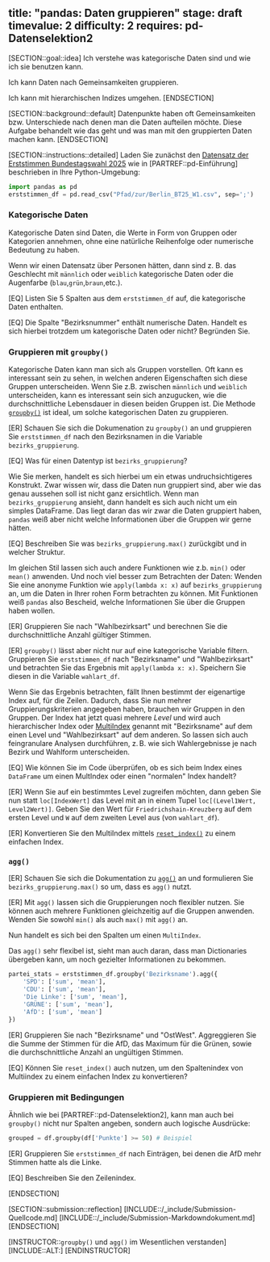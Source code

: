 title: "pandas: Daten gruppieren"
stage: draft
timevalue: 2
difficulty: 2
requires: pd-Datenselektion2
---

[SECTION::goal::idea]
Ich verstehe was kategorische Daten sind und wie ich sie benutzen kann.

Ich kann Daten nach Gemeinsamkeiten gruppieren.

Ich kann mit hierarchischen Indizes umgehen.
[ENDSECTION]


[SECTION::background::default]
Datenpunkte haben oft Gemeinsamkeiten bzw. Unterschiede nach denen man die Daten aufteilen möchte.
Diese Aufgabe behandelt wie das geht und was man mit den gruppierten Daten machen kann.
[ENDSECTION]


[SECTION::instructions::detailed]
Laden Sie zunächst den 
[Datensatz der Erststimmen Bundestagswahl 2025](https://www.govdata.de/suche/daten/bundestagswahl-2025-in-berlin-nach-wahlbezirken-endgultiges-ergebnis)
wie in
[PARTREF::pd-Einführung] beschrieben in Ihre Python-Umgebung:
```python
import pandas as pd
erststimmen_df = pd.read_csv("Pfad/zur/Berlin_BT25_W1.csv", sep=';')
```

### Kategorische Daten

Kategorische Daten sind Daten, die Werte in Form von Gruppen oder Kategorien annehmen, 
ohne eine natürliche Reihenfolge oder numerische Bedeutung zu haben.

Wenn wir einen Datensatz über Personen hätten, dann sind z. B. das Geschlecht mit `männlich` oder
`weiblich` kategorische Daten oder die Augenfarbe (`blau`,`grün`,`braun`,etc.).

[EQ] Listen Sie 5 Spalten aus dem `erststimmen_df` auf, die kategorische Daten enthalten.

[EQ] Die Spalte "Bezirksnummer" enthält numerische Daten. 
Handelt es sich hierbei trotzdem um kategorische Daten oder nicht?
Begründen Sie.

### Gruppieren mit `groupby()`

Kategorische Daten kann man sich als Gruppen vorstellen.
Oft kann es interessant sein zu sehen, in welchen anderen Eigenschaften sich diese Gruppen
unterscheiden.
Wenn Sie z.B. zwischen `männlich` und `weiblich` unterscheiden, kann es interessant sein sich
anzugucken, wie die durchschnittliche Lebensdauer in diesen beiden Gruppen ist.
Die Methode
[`groupby()`](https://pandas.pydata.org/docs/reference/api/pandas.DataFrame.groupby.html)
ist ideal, um solche kategorischen Daten zu gruppieren.

[ER] Schauen Sie sich die Dokumenation zu `groupby()` an und gruppieren Sie `erststimmen_df`
nach den Bezirksnamen in die Variable `bezirks_gruppierung`.

[EQ] Was für einen Datentyp ist `bezirks_gruppierung`?

Wie Sie merken, handelt es sich hierbei um ein etwas undruchsichtigeres Konstrukt.
Zwar wissen wir, dass die Daten nun gruppiert sind, aber wie das genau aussehen soll ist nicht
ganz ersichtlich.
Wenn man `bezirks_gruppierung` ansieht, dann handelt es sich auch nicht um ein simples DataFrame.
Das liegt daran das wir zwar die Daten gruppiert haben, `pandas` weiß aber nicht welche
Informationen über die Gruppen wir gerne hätten. 

[EQ] Beschreiben Sie was `bezirks_gruppierung.max()` zurückgibt und in welcher Struktur.

Im gleichen Stil lassen sich auch andere Funktionen wie z.b. `min()` oder `mean()` anwenden.
Und noch viel besser zum Betrachten der Daten: 
Wenden Sie eine anonyme Funktion wie `apply(lambda x: x)` auf `bezirks_gruppierung` an,
um die Daten in Ihrer rohen Form betrachten zu können. 
Mit Funktionen weiß `pandas` also Bescheid, welche Informationen Sie über die Gruppen haben wollen.
<!-- TODO_2_Saka: Verweis auf apply Aufgabe -->

[ER] Gruppieren Sie nach "Wahlbezirksart" und berechnen Sie die 
durchschnittliche Anzahl gültiger Stimmen.

[ER] `groupby()` lässt aber nicht nur auf eine kategorische Variable filtern. 
Gruppieren Sie `erststimmen_df` nach "Bezirksname" und "Wahlbezirksart" und
betrachten Sie das Ergebnis mit `apply(lambda x: x)`.
Speichern Sie diesen in die Variable `wahlart_df`.

Wenn Sie das Ergebnis betrachten, fällt Ihnen bestimmt der eigenartige Index auf, für die Zeilen.
Dadurch, dass Sie nun mehrer Gruppierungskriterien angegeben haben, brauchen wir Gruppen in
den Gruppen.
Der Index hat jetzt quasi mehrere _Level_ und wird auch hierarchischer Index oder
[MultiIndex](https://pandas.pydata.org/docs/reference/api/pandas.MultiIndex.html#pandas.MultiIndex)
genannt mit "Bezirksname" auf dem einen Level und "Wahlbezirksart" auf dem anderen.
So lassen sich auch feingranulare Analysen durchführen, z. B. wie sich Wahlergebnisse je nach
Bezirk und Wahlform unterscheiden.

[EQ] Wie können Sie im Code überprüfen, ob es sich beim Index eines `DataFrame` 
um einen MultIndex oder einen "normalen" Index handelt?

[ER] Wenn Sie auf ein bestimmtes Level zugreifen möchten, dann geben Sie nun statt `loc[IndexWert]`
das Level mit an in einem Tupel `loc[(Level1Wert, Level2Wert)]`.
Geben Sie den Wert für `Friedrichshain-Kreuzberg` auf dem ersten Level und `W` auf dem zweiten Level
aus (von `wahlart_df`).

[ER] Konvertieren Sie den MultiIndex mittels 
[`reset_index()`](https://pandas.pydata.org/docs/reference/api/pandas.DataFrame.reset_index.html)
zu einem einfachen Index.

### `agg()`

[ER] Schauen Sie sich die Dokumentation zu 
[`agg()`](https://pandas.pydata.org/pandas-docs/stable/reference/api/pandas.core.groupby.DataFrameGroupBy.agg.html)
an und formulieren Sie `bezirks_gruppierung.max()` so um, dass es `agg()` nutzt.

[ER] Mit `agg()` lassen sich die Gruppierungen noch flexibler nutzen.
Sie können auch mehrere Funktionen gleichzeitig auf die Gruppen anwenden.
Wenden Sie sowohl `min()` als auch `max()` mit `agg()` an.

Nun handelt es sich bei den Spalten um einen `MultiIndex`.

Das `agg()` sehr flexibel ist, sieht man auch daran, dass man Dictionaries übergeben kann,
um noch gezielter Informationen zu bekommen.

```python
partei_stats = erststimmen_df.groupby('Bezirksname').agg({
    'SPD': ['sum', 'mean'],
    'CDU': ['sum', 'mean'],
    'Die Linke': ['sum', 'mean'],
    'GRÜNE': ['sum', 'mean'],
    'AfD': ['sum', 'mean']
})
```

[ER] Gruppieren Sie nach "Bezirksname" und "OstWest". 
Aggreggieren Sie die Summe der Stimmen für die AfD, das Maximum für die Grünen, 
sowie die durchschnittliche Anzahl an ungültigen Stimmen.

[EQ] Können Sie `reset_index()` auch nutzen, um den Spaltenindex von Multiindex zu einem einfachen
Index zu konvertieren?

### Gruppieren mit Bedingungen

Ähnlich wie bei [PARTREF::pd-Datenselektion2], kann man auch bei `groupby()` nicht nur Spalten
angeben, sondern auch logische Ausdrücke:
```python
grouped = df.groupby(df['Punkte'] >= 50) # Beispiel
```

[ER] Gruppieren Sie `erststimmen_df` nach Einträgen, bei denen die AfD mehr Stimmen hatte 
als die Linke.

[EQ] Beschreiben Sie den Zeilenindex.

[ENDSECTION]


[SECTION::submission::reflection]
[INCLUDE::/_include/Submission-Quellcode.md]
[INCLUDE::/_include/Submission-Markdowndokument.md]
[ENDSECTION]

[INSTRUCTOR::`groupby()` und `agg()` im Wesentlichen verstanden]
[INCLUDE::ALT:]
[ENDINSTRUCTOR]
